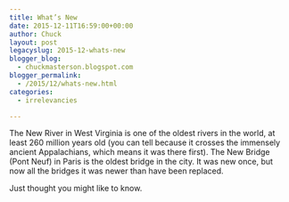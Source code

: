 ```yaml
---
title: What’s New
date: 2015-12-11T16:59:00+00:00
author: Chuck
layout: post
legacyslug: 2015-12-whats-new
blogger_blog:
  - chuckmasterson.blogspot.com
blogger_permalink:
  - /2015/12/whats-new.html
categories:
  - irrelevancies

---
```


The New River in West Virginia is one of the oldest rivers in the world, at
least 260 million years old (you can tell because it crosses the immensely
ancient Appalachians, which means it was there first). The New Bridge (Pont
Neuf) in Paris is the oldest bridge in the city. It was new once, but now all
the bridges it was newer than have been replaced.

Just thought you might like to know.
